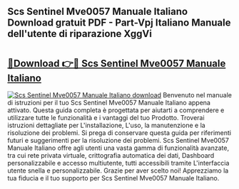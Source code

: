 ## Scs Sentinel Mve0057 Manuale Italiano Download gratuit PDF - Part-Vpj Italiano Manuale dell'utente di riparazione XggVi

# <h2><a href="http://dfd3lmk.blite.top/?on=Scs+Sentinel+Mve0057+Manuale+Italiano">🔗Download 👉🔴 Scs Sentinel Mve0057 Manuale Italiano</a></h2>

[![Scs Sentinel Mve0057 Manuale Italiano download](https://i.imgur.com/lujVjoI.png)](http://dfd3lmk.blite.top/?on=Scs+Sentinel+Mve0057+Manuale+Italiano)
Benvenuto nel manuale di istruzioni per il tuo Scs Sentinel Mve0057 Manuale Italiano appena attivato. Questa guida completa è progettata per aiutarti a comprendere e utilizzare tutte le funzionalità e i vantaggi del tuo Prodotto. Troverai istruzioni dettagliate per L'installazione, L'uso, la manutenzione e la risoluzione dei problemi. Si prega di conservare questa guida per riferimenti futuri e suggerimenti per la risoluzione dei problemi. Scs Sentinel Mve0057 Manuale Italiano offre agli utenti una vasta gamma di funzionalità avanzate, tra cui rete privata virtuale, crittografia automatica dei dati, Dashboard personalizzabile e accesso multiutente, tutti accessibili tramite L'interfaccia utente snella e personalizzabile. Grazie per aver scelto noi! Apprezziamo la tua fiducia e il tuo supporto per Scs Sentinel Mve0057 Manuale Italiano.
